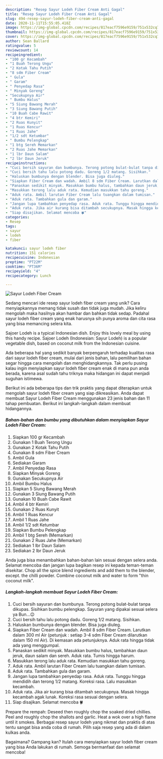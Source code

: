 ```yaml
---
description: "Resep Sayur Lodeh Fiber Cream Anti Gagal"
title: "Resep Sayur Lodeh Fiber Cream Anti Gagal"
slug: 494-resep-sayur-lodeh-fiber-cream-anti-gagal
date: 2020-11-11T15:55:05.418Z
image: https://img-global.cpcdn.com/recipes/817eacf7596e9159/751x532cq70/sayur-lodeh-fiber-cream-foto-resep-utama.jpg
thumbnail: https://img-global.cpcdn.com/recipes/817eacf7596e9159/751x532cq70/sayur-lodeh-fiber-cream-foto-resep-utama.jpg
cover: https://img-global.cpcdn.com/recipes/817eacf7596e9159/751x532cq70/sayur-lodeh-fiber-cream-foto-resep-utama.jpg
author: Sean Ballard
ratingvalue: 5
reviewcount: 14
recipeingredient:
- "100 gr Kecambah"
- "1 Buah Terong Ungu"
- "2 Kotak Tahu Putih"
- "8 sdm Fiber Cream"
- " Gula"
- " Garam"
- " Penyedap Rasa"
- " Minyak Goreng"
- "Secukupnya Air"
- " Bumbu Halus"
- "5 Siung Bawang Merah"
- "3 Siung Bawang Putih"
- "10 Buah Cabe Rawit"
- "4 btr Kemiri"
- "2 Ruas Kunyit"
- "1 Ruas Kencur"
- "1 Ruas Jahe"
- "1/2 sdt Ketumbar"
- " Bumbu Pelengkap"
- "1 btg Sereh Memarkan"
- "2 Ruas Jahe Memarkan"
- "1 lbr Daun Salam"
- "2 lbr Daun Jeruk"
recipeinstructions:
- "Cuci bersih sayuran dan bumbunya. Terong potong bulat-bulat tanpa dikupas. Sisihkan bumbu pelengkap. Sayuran yang dipakai sesuai selera ya Bun...😉"
- "Cuci bersih tahu lalu potong dadu. Goreng 1/2 matang. Sisihkan."
- "Haluskan bumbunya dengan blender. Bisa juga diuleg."
- "Siapkan Fiber Cream dan wadah. Ambil 8 sdm Fiber Cream. Larutkan dalam 300 ml Air (petunjuk : setiap 3-4 sdm Fiber Cream dilarutkan dalam 150 ml Air). Di kemasan ada petunjuknya. Aduk rata hingga tidak ada yang menggumpal."
- "Panaskan sedikit minyak. Masukkan bumbu halus, tambahkan daun jeruk, daun salam dan sereh. Aduk rata. Tumis hingga harum."
- "Masukkan terong lalu aduk rata. Kemudian masukkan tahu goreng."
- "Aduk rata. Ambil larutan Fiber Cream lalu tuangkan dalam tumisan."
- "Aduk rata. Tambahkan gula dan garam."
- "Jangan lupa tambahkan penyedap rasa. Aduk rata. Tunggu hingga mendidih dan terong 1/2 matang. Koreksi rasa. Lalu masukkan kecambah."
- "Aduk rata. Jika air kurang bisa ditambah secukupnya. Masak hingga kecambah agak lunak. Koreksi rasa sesuai dengan selera."
- "Siap disajikan. Selamat mencoba 🍀"
categories:
- Resep
tags:
- sayur
- lodeh
- fiber

katakunci: sayur lodeh fiber 
nutrition: 151 calories
recipecuisine: Indonesian
preptime: "PT22M"
cooktime: "PT36M"
recipeyield: "4"
recipecategory: Lunch

---
```



![Sayur Lodeh Fiber Cream](https://img-global.cpcdn.com/recipes/817eacf7596e9159/751x532cq70/sayur-lodeh-fiber-cream-foto-resep-utama.jpg)

Sedang mencari ide resep sayur lodeh fiber cream yang unik? Cara menyiapkannya memang tidak susah dan tidak juga mudah. Jika keliru mengolah maka hasilnya akan hambar dan bahkan tidak sedap. Padahal sayur lodeh fiber cream yang enak harusnya sih punya aroma dan cita rasa yang bisa memancing selera kita.

Sajoer Lodeh is a typical Indonesian dish. Enjoy this lovely meal by using this handy recipe. Sajoer Lodeh (Indonesian: Sayur Lodeh) is a popular vegetable dish, based on coconut milk from the Indonesian cuisine.

Ada beberapa hal yang sedikit banyak berpengaruh terhadap kualitas rasa dari sayur lodeh fiber cream, mulai dari jenis bahan, lalu pemilihan bahan segar hingga cara mengolah dan menghidangkannya. Tak perlu pusing kalau ingin menyiapkan sayur lodeh fiber cream enak di mana pun anda berada, karena asal sudah tahu triknya maka hidangan ini dapat menjadi suguhan istimewa.


Berikut ini ada beberapa tips dan trik praktis yang dapat diterapkan untuk mengolah sayur lodeh fiber cream yang siap dikreasikan. Anda dapat membuat Sayur Lodeh Fiber Cream menggunakan 23 jenis bahan dan 11 tahap pembuatan. Berikut ini langkah-langkah dalam membuat hidangannya.

<!--inarticleads1-->

##### Bahan-bahan dan bumbu yang dibutuhkan dalam menyiapkan Sayur Lodeh Fiber Cream:

1. Siapkan 100 gr Kecambah
1. Gunakan 1 Buah Terong Ungu
1. Gunakan 2 Kotak Tahu Putih
1. Gunakan 8 sdm Fiber Cream
1. Ambil  Gula
1. Sediakan  Garam
1. Ambil  Penyedap Rasa
1. Siapkan  Minyak Goreng
1. Gunakan Secukupnya Air
1. Ambil  Bumbu Halus
1. Siapkan 5 Siung Bawang Merah
1. Gunakan 3 Siung Bawang Putih
1. Gunakan 10 Buah Cabe Rawit
1. Ambil 4 btr Kemiri
1. Gunakan 2 Ruas Kunyit
1. Ambil 1 Ruas Kencur
1. Ambil 1 Ruas Jahe
1. Ambil 1/2 sdt Ketumbar
1. Siapkan  Bumbu Pelengkap
1. Ambil 1 btg Sereh (Memarkan)
1. Gunakan 2 Ruas Jahe (Memarkan)
1. Sediakan 1 lbr Daun Salam
1. Sediakan 2 lbr Daun Jeruk


Anda juga bisa menambahkan bahan-bahan lain sesuai dengan selera anda. Selamat mencoba dan jangan lupa bagikan resep ini kepada teman-teman disekitar. Chop all the spice blend ingredients and add them to the blender, except. the chilli powder. Combine coconut milk and water to form &#34;thin coconut milk&#34;. 

<!--inarticleads2-->

##### Langkah-langkah membuat Sayur Lodeh Fiber Cream:

1. Cuci bersih sayuran dan bumbunya. Terong potong bulat-bulat tanpa dikupas. Sisihkan bumbu pelengkap. Sayuran yang dipakai sesuai selera ya Bun...😉
1. Cuci bersih tahu lalu potong dadu. Goreng 1/2 matang. Sisihkan.
1. Haluskan bumbunya dengan blender. Bisa juga diuleg.
1. Siapkan Fiber Cream dan wadah. Ambil 8 sdm Fiber Cream. Larutkan dalam 300 ml Air (petunjuk : setiap 3-4 sdm Fiber Cream dilarutkan dalam 150 ml Air). Di kemasan ada petunjuknya. Aduk rata hingga tidak ada yang menggumpal.
1. Panaskan sedikit minyak. Masukkan bumbu halus, tambahkan daun jeruk, daun salam dan sereh. Aduk rata. Tumis hingga harum.
1. Masukkan terong lalu aduk rata. Kemudian masukkan tahu goreng.
1. Aduk rata. Ambil larutan Fiber Cream lalu tuangkan dalam tumisan.
1. Aduk rata. Tambahkan gula dan garam.
1. Jangan lupa tambahkan penyedap rasa. Aduk rata. Tunggu hingga mendidih dan terong 1/2 matang. Koreksi rasa. Lalu masukkan kecambah.
1. Aduk rata. Jika air kurang bisa ditambah secukupnya. Masak hingga kecambah agak lunak. Koreksi rasa sesuai dengan selera.
1. Siap disajikan. Selamat mencoba 🍀


Prepare the rempah: Deseed then roughly chop the soaked dried chillies. Peel and roughly chop the shallots and garlic. Heat a wok over a high flame until it smokes. Berbagai resep sayur lodeh yang nikmat dan praktis di atas tentu sangat bisa anda coba di rumah. Pilih saja resep yang ada di dalam kulkas anda. 

Bagaimana? Gampang kan? Itulah cara menyiapkan sayur lodeh fiber cream yang bisa Anda lakukan di rumah. Semoga bermanfaat dan selamat mencoba!
